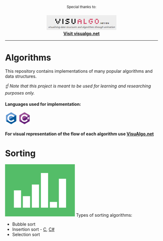 <div align="center">

<sup>Special thanks to:</sup>

<a href="https://visualgo.net/en">
  <div>
    <img src="https://github.com/AnastasKosstow/algorithms/blob/main/resources/VisuAlgo.png" width="230" alt="visualgo" />
  </div>
  <b>
    Visit visualgo.net
  </b>
</a>

<hr />
</div>

# Algorithms
This repository contains implementations of many popular algorithms and data structures.

*☝ Note that this project is meant to be used for learning and researching purposes only.*
<br />

<h4 align="left">Languages used for implementation:</h4>
<p align="left"> 
  <img src="https://raw.githubusercontent.com/devicons/devicon/master/icons/c/c-original.svg" alt="c" width="40" height="40"/>
  <img src="https://raw.githubusercontent.com/devicons/devicon/master/icons/csharp/csharp-original.svg" alt="csharp" width="40" height="40"/>
</p>

<h4 align="left">For visual representation of the flow of each algorithm use  <a href="https://visualgo.net/en">VisuAlgo.net</a></h4>



# Sorting
<img src="https://github.com/AnastasKosstow/algorithms/blob/main/resources/sorting.gif" width="230" alt="sorting" />
Types of sorting algorithms:

 - Bubble sort
 - Insertion sort - <a href="https://github.com/AnastasKosstow/algorithms/blob/main/C/sorting/insertionSort.c">C</a>, <a href="https://github.com/AnastasKosstow/algorithms/blob/main/C%23/InsertionSort/Program.cs">C#</a>
 - Selection sort
